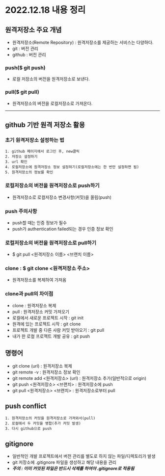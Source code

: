 # 2022.12.18 내용 정리

## 원격저장소 주요 개념
* 원격저장소(Remote Repository) : 원격저장소를 제공하는 서비스는 다양하다.
* git : 버전 관리
* github : 버전 관리

### push($ git push)
* 로컬 저장소의 버전을 원격저장소로 보낸다.

### pull($ git pull)
* 원격저장소의 버전을 로컬저장소로 가져온다.

---

## github 기반 원격 저장소 활용
### 초기 원격저장소 설정하는 법
    1. github 페이지에서 로그인 후, new클릭
    2. 저장소 설정하기
    3. url 확인
    4. 로컬저장소에 원격저장소 정보 설정하기(로컬저장소에는 한 번만 설정하면 됨)
    5. 원격저장소의 정보를 확인

### 로컬저장소의 버전을 원격저장소로 push하기
* 원격저장소로 로컬저장소 변경사항(커밋)을 올림(push)
### push 주의사항
* push할 때는 인증 정보가 필수
* push가 authentication failed되는 경우 인증 정보 확인

### 로컬저장소의 버전을 원격저장소로 pull하기
* $ git pull <원격저장소 이름> <브랜치 이름>

### clone : $ git clone <원격저장소 주소>
* 원격저장소를 복제하여 가져옴

### clone과 pull의 차이점
* clone : 원격저장소 복제
* pull : 원격저장소 커밋 가져오기
* 로컬에서 새로운 프로젝트 시작 : git init
* 원격에 있는 프로젝트 시작 : git clone
* 프로젝트 개발 중 다른 사람 커밋 받아오기 : git pull
* 내가 한 로컬 프로젝트 개발 공유 : git push

## 명령어
* git clone (url) : 원격저장소 복제
* git remote -v : 원격저장소 정보 확인
* git remote add <원격저장소> (url) : 원격저장소 추가(일반적으로 origin)
* git push <원격저장소> <브랜치> : 원격저장소에 push
* git pull <원격저장소> <브랜치> : 원격저장소로부터 pull

## push conflict
    1. 원격저장소의 커밋을 원격저장소로 가져와서(pull)
    2. 로컬에서 두 커밋을 병합(추가 커밋 발생)
    3. 다시 github으로 push

## gitignore
* 일반적인 개발 프로젝트에서 버전 관리를 별도로 하지 않는 파일/디렉토리가 발생
* git 저장소에 .gitignore 파일을 생성하고 해당 내용을 관리
* ***주의 : 이미 커밋된 파일은 반드시 삭제를 하여야 .gitignore로 적용됨***